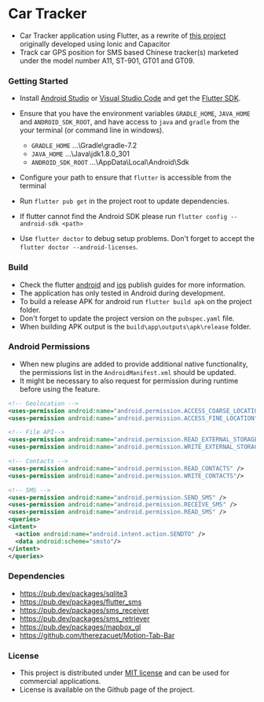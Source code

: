 # Car Tracker

- Car Tracker application using Flutter, as a rewrite of [this project](https://github.com/tentone/car-tracker-ion) originally developed using Ionic and Capacitor 
- Track car GPS position for SMS based Chinese tracker(s) marketed under the model number A11, ST-901, GT01 and GT09.



### Getting Started

- Install [Android Studio](https://developer.android.com/studio) or [Visual Studio Code](https://code.visualstudio.com/) and get the [Flutter SDK](https://flutter.dev/).

- Ensure that you have the environment variables `GRADLE_HOME`, `JAVA_HOME` and `ANDROID_SDK_ROOT`, and have access to `java` and `gradle` from the your terminal (or command line in windows).

  - `GRADLE_HOME` ...\Gradle\gradle-7.2
  - `JAVA_HOME` ...\Java\jdk1.8.0_301
  - `ANDROID_SDK_ROOT` ...\AppData\Local\Android\Sdk

- Configure your path to ensure that `flutter` is accessible from the terminal

- Run `flutter pub get` in the project root to update dependencies.

- If flutter cannot find the Android SDK please run `flutter config --android-sdk <path>`

- Use `flutter doctor` to debug setup problems. Don't forget to accept the `flutter doctor --android-licenses`.

  

### Build

- Check the flutter [android](https://flutter.io/docs/deployment/android) and [ios](https://flutter.io/docs/deployment/ios) publish guides for more information.
- The application has only tested in Android during development.
- To build a release APK for android run `flutter build apk` on the project folder.
- Don't forget to update the project version on the `pubspec.yaml` file.
- When building APK output is the `build\app\outputs\apk\release` folder.



### Android Permissions

- When new plugins are added to provide additional native functionality, the permissions list in the `AndroidManifest.xml` should be updated.
- It might be necessary to also request for permission during runtime before using the feature.

```xml
<!-- Geolocation -->
<uses-permission android:name="android.permission.ACCESS_COARSE_LOCATION" />
<uses-permission android:name="android.permission.ACCESS_FINE_LOCATION" />

<!-- File API-->
<uses-permission android:name="android.permission.READ_EXTERNAL_STORAGE"/>
<uses-permission android:name="android.permission.WRITE_EXTERNAL_STORAGE" />

<!-- Contacts -->
<uses-permission android:name="android.permission.READ_CONTACTS" />
<uses-permission android:name="android.permission.WRITE_CONTACTS"/>

<!-- SMS -->
<uses-permission android:name="android.permission.SEND_SMS" />
<uses-permission android:name="android.permission.RECEIVE_SMS" />
<uses-permission android:name="android.permission.READ_SMS" />
<queries>
<intent>
  <action android:name="android.intent.action.SENDTO" />
  <data android:scheme="smsto"/>
</intent>
</queries>
```



### Dependencies
- https://pub.dev/packages/sqlite3
- https://pub.dev/packages/flutter_sms
- https://pub.dev/packages/sms_receiver
- https://pub.dev/packages/sms_retriever
- https://pub.dev/packages/mapbox_gl
- https://github.com/therezacuet/Motion-Tab-Bar




### License

- This project is distributed under [MIT license](https://opensource.org/licenses/MIT) and can be used for commercial applications.
- License is available on the Github page of the project.